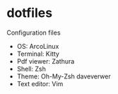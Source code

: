 # dotfiles
Configuration files

- OS: ArcoLinux
- Terminal: Kitty
- Pdf viewer: Zathura
- Shell: Zsh
- Theme: Oh-My-Zsh daveverwer
- Text editor: Vim
